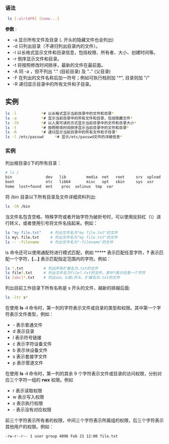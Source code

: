 ### 语法

```bash
 ls [-alrtAFR] [name...]
```

**参数** :

- -a 显示所有文件及目录 (**.** 开头的隐藏文件也会列出)
- -d 只列出目录（不递归列出目录内的文件）。
- -l 以长格式显示文件和目录信息，包括权限、所有者、大小、创建时间等。
- -r 倒序显示文件和目录。
- -t 将按照修改时间排序，最新的文件在最前面。
- -A 同 -a ，但不列出 "." (目前目录) 及 ".." (父目录)
- -F 在列出的文件名称后加一符号；例如可执行档则加 "*", 目录则加 "/"
- -R 递归显示目录中的所有文件和子目录。

## 实例

```bash
ls -l           *# 以长格式显示当前目录中的文件和目录*
ls -a           *# 显示当前目录中的所有文件和目录，包括隐藏文件*
ls -lh          *# 以人类可读的方式显示当前目录中的文件和目录大小*
ls -t           *# 按照修改时间排序显示当前目录中的文件和目录*
ls -R           *# 递归显示当前目录中的所有文件和子目录*
ls -l /etc/passwd     *# 显示/etc/passwd文件的详细信息*
```



### 实例

列出根目录(\)下的所有目录：

```bash
# ls /
bin               dev   lib         media  net   root     srv  upload  www
boot              etc   lib64       misc   opt   sbin     sys  usr
home  lost+found  mnt    proc  selinux  tmp  var
```

将 /bin 目录以下所有目录及文件详细资料列出:

```bash
ls -lR /bin
```

当文件名包含空格、特殊字符或者开始字符为破折号时，可以使用反斜杠（\）进行转义，或者使用引号将文件名括起来。例如：

```bash
ls "my file.txt"    # 列出文件名为"my file.txt"的文件
ls my\ file.txt     # 列出文件名为"my file.txt"的文件
ls -- -filename     # 列出文件名为"-filename"的文件
```

ls 命令还可以使用通配符进行模式匹配，例如 ***** 表示匹配任意字符，**?** 表示匹配一个字符，**[...]** 表示匹配指定范围内的字符。例如：

```bash
ls *.txt         # 列出所有扩展名为.txt的文件
ls file?.txt     # 列出文件名为file?.txt的文件，其中?表示任意一个字符
ls [abc]*.txt    # 列出以a、b或c开头、扩展名为.txt的文件
```

列出目前工作目录下所有名称是 s 开头的文件，越新的排越后面:

```bash
ls -ltr s*
```

在使用 **ls -l** 命令时，第一列的字符表示文件或目录的类型和权限。其中第一个字符表示文件类型，例如：

- \- 表示普通文件
- d 表示目录
- l 表示符号链接
- c 表示字符设备文件
- b 表示块设备文件
- s 表示套接字文件
- p 表示管道文件

在使用 **ls -l** 命令时，第一列的其余 9 个字符表示文件或目录的访问权限，分别对应三个字符一组的 **rwx** 权限。例如

- r 表示读取权限
- w 表示写入权限
- x 表示执行权限
- \- 表示没有对应权限

前三个字符表示所有者的权限，中间三个字符表示所属组的权限，后三个字符表示其他用户的权限。例如：

```bash
-rw-r--r-- 1 user group 4096 Feb 21 12:00 file.txt
```